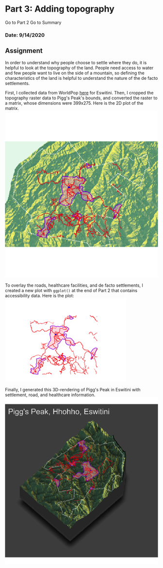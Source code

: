 # Part 3: Adding topography

Go to Part 2
Go to Summary

### Date: 9/14/2020

## Assignment
In order to understand why people choose to settle where they do, it is helpful to look at the topography of the land. People need access to water and few people want to live on the side of a mountain, so defining the characteristics of the land is helpful to understand the nature of the de facto settlements.

First, I collected data from WorldPop [here](ftp://ftp.worldpop.org.uk/GIS/Covariates/Global_2000_2020/SWZ/Topo/) for Eswitini. Then, I cropped the topography raster data to Pigg's Peak's bounds, and converted the raster to a matrix, whose dimensions were 399x275. Here is the 2D plot of the matrix.
![2D plot](images/2Dplot.png)

To overlay the roads, healthcare facilities, and de facto settlements, I created a new plot with `ggplot()` at the end of Part 2 that contains accessibility data. Here is the plot:    
![Layer](images/combined.png)

Finally, I generated this 3D-rendering of Pigg's Peak in Eswitini with settlement, road, and healthcare information.    
![3D plot](images/3Dplot.png)
